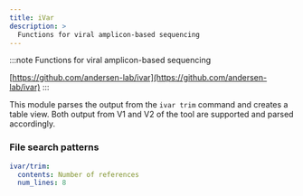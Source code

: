 ```yaml
---
title: iVar
description: >
  Functions for viral amplicon-based sequencing
---
```


<!--
~~~~~ DO NOT EDIT ~~~~~
This file is autogenerated from the MultiQC module python docstring.
Do not edit the markdown, it will be overwritten.

File path for the source of this content: multiqc/modules/ivar/ivar.py
~~~~~~~~~~~~~~~~~~~~~~~
-->

:::note
Functions for viral amplicon-based sequencing

[https://github.com/andersen-lab/ivar](https://github.com/andersen-lab/ivar)
:::

This module parses the output from the `ivar trim` command and creates a table view.
Both output from V1 and V2 of the tool are supported and parsed accordingly.

### File search patterns

```yaml
ivar/trim:
  contents: Number of references
  num_lines: 8
```
